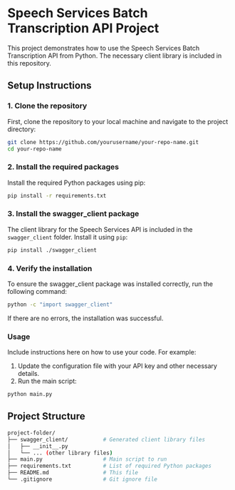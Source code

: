 # Speech Services Batch Transcription API Project

This project demonstrates how to use the Speech Services Batch Transcription API from Python. The necessary client library is included in this repository.

## Setup Instructions

### 1. Clone the repository

First, clone the repository to your local machine and navigate to the project directory:

```bash
git clone https://github.com/yourusername/your-repo-name.git
cd your-repo-name
```

### 2. Install the required packages
Install the required Python packages using pip:

```bash
pip install -r requirements.txt
```

### 3. Install the swagger_client package
The client library for the Speech Services API is included in the `swagger_client` folder. Install it using `pip`:

```bash
pip install ./swagger_client
```


### 4. Verify the installation
To ensure the swagger_client package was installed correctly, run the following command:

```bash
python -c "import swagger_client"
```

If there are no errors, the installation was successful.

### Usage

Include instructions here on how to use your code. For example:

1. Update the configuration file with your API key and other necessary details.
2. Run the main script:


```bash
python main.py
```

## Project Structure

```bash
project-folder/
├── swagger_client/           # Generated client library files
│   ├── __init__.py
│   └── ... (other library files)
├── main.py                   # Main script to run
├── requirements.txt          # List of required Python packages
├── README.md                 # This file
└── .gitignore                # Git ignore file
```






